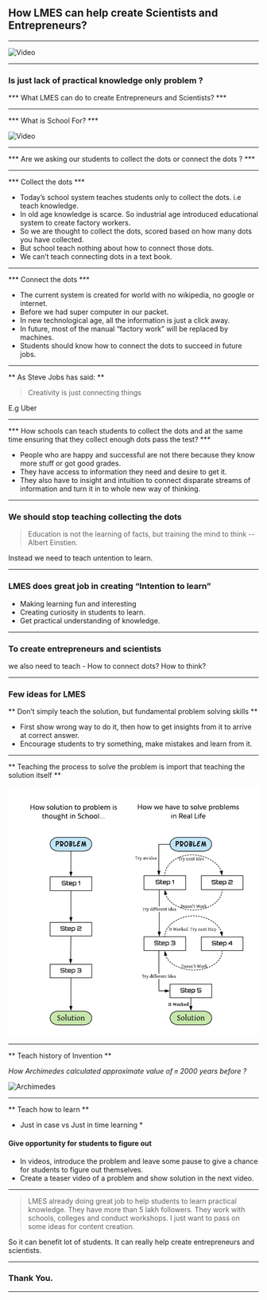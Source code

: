 ## How LMES can help create Scientists and Entrepreneurs?

---

![Video](https://www.youtube.com/embed/Nq_iXullRLw)

---

### Is just lack of practical knowledge only problem ? 


*** What LMES can do to create Entrepreneurs and Scientists? ***

---

*** What is School For? ***

![Video](https://www.youtube.com/embed/sXpbONjV1Jc)

---

*** Are we asking our students to collect the dots or connect the dots ? ***

---

*** Collect the dots ***

* Today’s school system teaches students only to collect the dots. i.e teach knowledge.
* In old age knowledge is scarce. So industrial age introduced educational system to create factory workers.
* So we are thought to collect the dots, scored based on how many dots you have collected.
* But school teach nothing about how to connect those dots.
* We can’t teach connecting dots in a text book.

---

*** Connect the dots ***

* The current system is created for world with no wikipedia, no google or internet.
* Before we had super computer in our packet.
* In new technological age, all the information is just a click away.
* In future, most of the manual “factory work” will be replaced by machines.
* Students should know how to connect the dots to succeed in future jobs. 

---

** As Steve Jobs has said: **

>  Creativity is just connecting things 

E.g Uber

---

*** How schools can teach students to collect the dots and at the same time ensuring that they collect enough dots pass the test? ***

* People who are happy and successful are not there because they know more stuff or got good grades.
* They have access to information they need and desire to get it.
* They also have to insight and intuition to connect disparate streams of information and turn it in to whole new way of thinking.

---

### We should stop teaching collecting the dots

> Education is not the learning of facts, but training the mind to think -- Albert Einstien.

Instead we need to teach untention to learn.

---

### LMES does great job in creating “Intention to learn”

* Making learning fun and interesting
* Creating curiosity in students to learn.
* Get practical understanding of knowledge.

---

### To create entrepreneurs and scientists 

we also need to teach - How to connect dots? How to think? 

---

### Few ideas for LMES

** Don’t simply teach the solution, but fundamental problem solving skills **

* First show wrong way to do it, then how to get insights from it to arrive at correct answer.
* Encourage students to try something, make mistakes and learn from it.

---

** Teaching the process to solve the problem is import that teaching the solution itself **

<img src="assets/image/prob-solving.png" alt="Problem solving" width="600px" height="500px">

---

** Teach history of Invention **

*How Archimedes calculated approximate value of `π` 2000 years before ?* 

![Archimedes](https://cdn-images-1.medium.com/max/1600/1*piVj4NEUtHQSTPH5BXb9_A.gif)

---

** Teach how to learn **

* Just in case vs Just in time learning *

#### Give opportunity for students to figure out

* In videos, introduce the problem and leave some pause to give a chance for students to figure out themselves.
* Create a teaser video of a problem and show solution in the next video.

---

> LMES already doing great job to help students to learn practical knowledge. They have more than 5 lakh followers. They work with schools, colleges and conduct workshops. I just want to pass on some ideas for content creation.

So it can benefit lot of students. It can really help create entrepreneurs and scientists.

---

### Thank You.

---



